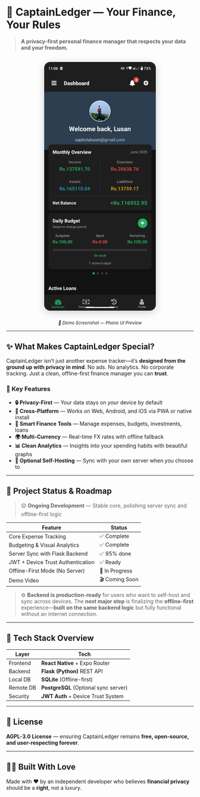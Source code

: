 # 🧾 CaptainLedger — Your Finance, Your Rules

> **A privacy-first personal finance manager that respects your data and your freedom.**

<div align="center">
  <img src="demo/captain_Dashboard.png" alt="CaptainLedger Demo Screenshot" width="300" style="border-radius: 1rem; box-shadow: 0 4px 20px rgba(0,0,0,0.2); margin: 1rem 0;" />
  <br/>
  <sub><i>📱 Demo Screenshot — Phone UI Preview</i></sub>
</div>

---

## ✨ What Makes CaptainLedger Special?

CaptainLedger isn’t just another expense tracker—it’s **designed from the ground up with privacy in mind**.
No ads. No analytics. No corporate tracking. Just a clean, offline-first finance manager you can **trust**.

### 🔐 Key Features

* **🔒 Privacy-First** — Your data stays on *your* device by default
* **📱 Cross-Platform** — Works on Web, Android, and iOS via PWA or native install
* **💸 Smart Finance Tools** — Manage expenses, budgets, investments, loans
* **🌍 Multi-Currency** — Real-time FX rates with offline fallback
* **📊 Clean Analytics** — Insights into your spending habits with beautiful graphs
* **🔄 Optional Self-Hosting** — Sync with your own server when you choose to

---

## 🚧 Project Status & Roadmap

> 🟡 **Ongoing Development** — Stable core, polishing server sync and offline-first logic

| Feature                           | Status         |
| --------------------------------- | -------------- |
| Core Expense Tracking             | ✅ Complete     |
| Budgeting & Visual Analytics      | ✅ Complete     |
| Server Sync with Flask Backend    | ✅ 95% done     |
| JWT + Device Trust Authentication | ✅ Ready        |
| Offline-First Mode (No Server)    | 🔄 In Progress |
| Demo Video                        | 🎬 Coming Soon |

> ⚙️ **Backend is production-ready** for users who want to self-host and sync across devices. The **next major step** is finalizing the **offline-first** experience—**built on the same backend logic** but fully functional without an internet connection.

---

## 🧪 Tech Stack Overview

| Layer     | Tech                                  |
| --------- | ------------------------------------- |
| Frontend  | **React Native** + Expo Router        |
| Backend   | **Flask (Python)** REST API           |
| Local DB  | **SQLite** (Offline-first)            |
| Remote DB | **PostgreSQL** (Optional sync server) |
| Security  | **JWT Auth** + Device Trust System    |

---

## 📄 License

**AGPL-3.0 License** — ensuring CaptainLedger remains **free, open-source, and user-respecting forever**.

---

## 👨‍💻 Built With Love

Made with ❤️ by an independent developer who believes **financial privacy** should be a **right**, not a luxury.

